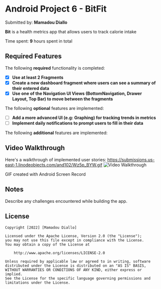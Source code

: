 # Android Project 6 - BitFit

Submitted by: **Mamadou Diallo**

**Bit** is a health metrics app that allows users to track calorie intake

Time spent: **9** hours spent in total

## Required Features

The following **required** functionality is completed:

- [x] **Use at least 2 Fragments**
- [x] **Create a new dashboard fragment where users can see a summary of their entered data**
- [x] **Use one of the Navigation UI Views (BottomNavigation, Drawer Layout, Top Bar) to move between the fragments**

The following **optional** features are implemented:

- [ ] **Add a more advanced UI (e.g: Graphing) for tracking trends in metrics**
- [ ] **Implement daily notifications to prompt users to fill in their data**

The following **additional** features are implemented:


## Video Walkthrough

Here's a walkthrough of implemented user stories:
https://submissions.us-east-1.linodeobjects.com/and102/Wz5p_BYW.gif
<img src='https://i.imgur.com/flCFFba.gif' title='Video Walkthrough' width='' alt='Video Walkthrough' />

GIF created with Android Screen Record


## Notes

Describe any challenges encountered while building the app.

## License

    Copyright [2022] [Mamadou Diallo]

    Licensed under the Apache License, Version 2.0 (the "License");
    you may not use this file except in compliance with the License.
    You may obtain a copy of the License at

        http://www.apache.org/licenses/LICENSE-2.0

    Unless required by applicable law or agreed to in writing, software
    distributed under the License is distributed on an "AS IS" BASIS,
    WITHOUT WARRANTIES OR CONDITIONS OF ANY KIND, either express or implied.
    See the License for the specific language governing permissions and
    limitations under the License.
